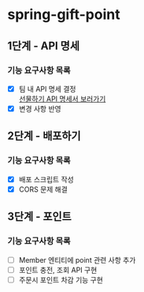 # spring-gift-point

## 1단계 - API 명세

### 기능 요구사항 목록
- [x] 팀 내 API 명세 결정   
  [선물하기 API 명세서 보러가기](https://www.notion.so/joy-happy-smile/API-4879c700b8a1405ca7b894577a5bf22f)
- [x] 변경 사항 반영

## 2단계 - 배포하기

### 기능 요구사항 목록
- [x] 배포 스크립트 작성
- [x] CORS 문제 해결

## 3단계 - 포인트

### 기능 요구사항 목록
- [ ] Member 엔티티에 point 관련 사항 추가
- [ ] 포인트 충전, 조회 API 구현
- [ ] 주문시 포인트 차감 기능 구현